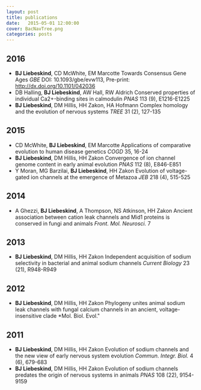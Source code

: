 ```yaml
---
layout: post
title: publications
date:   2015-05-01 12:00:00
cover: BacNavTree.png
categories: posts
---
```


## 2016

+ **BJ Liebeskind**, CD McWhite, EM Marcotte Towards Consensus Gene Ages *GBE* DOI: 10.1093/gbe/evw113, Pre-print: http://dx.doi.org/10.1101/042036 
+ DB Halling, **BJ Liebeskind**, AW Hall, RW Aldrich Conserved properties of individual Ca2+-binding sites in calmodulin *PNAS* 113 (9), E1216-E1225
+ **BJ Liebeskind**, DM Hillis, HH Zakon, HA Hofmann Complex homology and the evolution of nervous systems *TREE* 31 (2), 127-135

## 2015

+ CD McWhite, **BJ Liebeskind**, EM Marcotte Applications of comparative evolution to human disease genetics *COGD* 35, 16-24
+ **BJ Liebeskind**, DM Hillis, HH Zakon Convergence of ion channel genome content in early animal evolution *PNAS* 112 (8), E846-E851
+ Y Moran, MG Barzilai, **BJ Liebeskind**, HH Zakon Evolution of voltage-gated ion channels at the emergence of Metazoa *JEB* 218 (4), 515-525

## 2014

+ A Ghezzi, **BJ Liebeskind**, A Thompson, NS Atkinson, HH Zakon Ancient association between cation leak channels and Mid1 proteins is conserved in fungi and animals *Front. Mol. Neurosci.* 7

## 2013

+ **BJ Liebeskind**, DM Hillis, HH Zakon Independent acquisition of sodium selectivity in bacterial and animal sodium channels *Current Biology* 23 (21), R948-R949

## 2012

+ **BJ Liebeskind**, DM Hillis, HH Zakon Phylogeny unites animal sodium leak channels with fungal calcium channels in an ancient, voltage-insensitive clade *Mol. Biol. Evol."

## 2011

+ **BJ Liebeskind**, DM Hillis, HH Zakon Evolution of sodium channels and the new view of early nervous system evolution *Commun. Integr. Biol.* 4 (6), 679-683
+ **BJ Liebeskind**, DM Hillis, HH Zakon Evolution of sodium channels predates the origin of nervous systems in animals *PNAS* 108 (22), 9154-9159

